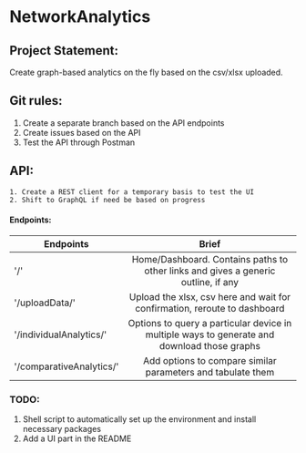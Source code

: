 # NetworkAnalytics

## Project Statement:

Create graph-based analytics on the fly based on the csv/xlsx uploaded.

## Git rules:
1. Create a separate branch based on the API endpoints 
2. Create issues based on the API
3. Test the API through Postman

## API:
```
1. Create a REST client for a temporary basis to test the UI
2. Shift to GraphQL if need be based on progress
```

#### Endpoints:

| Endpoints | Brief           |
| ------|:-------------:|
| '/'                           | Home/Dashboard. Contains paths to other links and gives a generic outline, if any |
| '/uploadData/'                | Upload the xlsx, csv here and wait for confirmation, reroute to dashboard |
| '/individualAnalytics/'       | Options to query a particular device in multiple ways to generate and download those graphs | 
| '/comparativeAnalytics/'      | Add options to compare similar parameters and tabulate them |

### TODO:
1. Shell script to automatically set up the environment and install necessary packages
2. Add a UI part in the README
